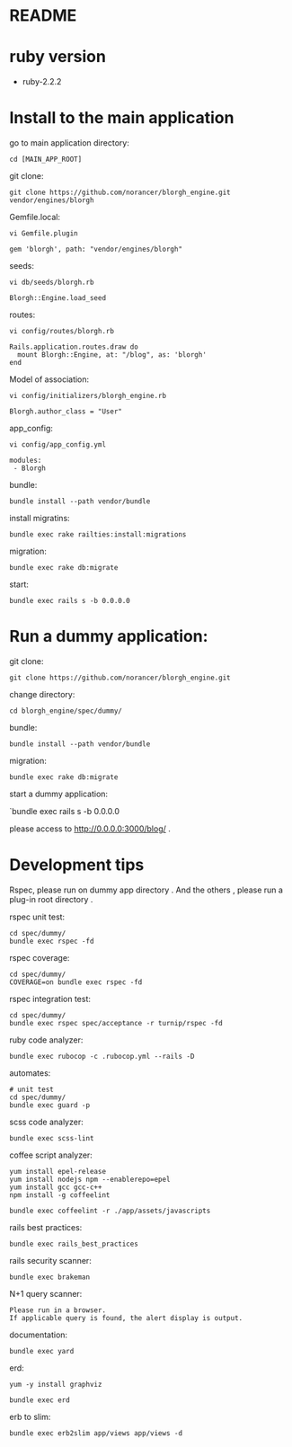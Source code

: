 README
==========

# ruby version

* ruby-2.2.2

# Install to the main application

go to main application directory:

`cd [MAIN_APP_ROOT]`

git clone:

`git clone https://github.com/norancer/blorgh_engine.git vendor/engines/blorgh`

Gemfile.local:

`vi Gemfile.plugin`

    gem 'blorgh', path: "vendor/engines/blorgh"

seeds:

`vi db/seeds/blorgh.rb`

    Blorgh::Engine.load_seed

routes:

`vi config/routes/blorgh.rb`

    Rails.application.routes.draw do
      mount Blorgh::Engine, at: "/blog", as: 'blorgh'
    end

Model of association:

`vi config/initializers/blorgh_engine.rb`

    Blorgh.author_class = "User"

app_config:

`vi config/app_config.yml`

    modules:
     - Blorgh

bundle:

`bundle install --path vendor/bundle`

install migratins:

`bundle exec rake railties:install:migrations`

migration:

`bundle exec rake db:migrate`

start:

`bundle exec rails s -b 0.0.0.0`


# Run a dummy application:

git clone:

`git clone https://github.com/norancer/blorgh_engine.git`

change directory:

`cd blorgh_engine/spec/dummy/`

bundle:

`bundle install --path vendor/bundle`

migration:

`bundle exec rake db:migrate`

start a dummy application:

`bundle exec rails s -b 0.0.0.0

please access to http://0.0.0.0:3000/blog/ .

# Development tips

Rspec, please run on dummy app directory .
And the others , please run a plug-in root directory .

rspec unit test:

    cd spec/dummy/
    bundle exec rspec -fd

rspec coverage:

    cd spec/dummy/
    COVERAGE=on bundle exec rspec -fd

rspec integration test:

    cd spec/dummy/
    bundle exec rspec spec/acceptance -r turnip/rspec -fd

ruby code analyzer:

    bundle exec rubocop -c .rubocop.yml --rails -D

automates:

    # unit test
    cd spec/dummy/
    bundle exec guard -p

scss code analyzer:

    bundle exec scss-lint

coffee script analyzer:

    yum install epel-release
    yum install nodejs npm --enablerepo=epel
    yum install gcc gcc-c++
    npm install -g coffeelint

    bundle exec coffeelint -r ./app/assets/javascripts

rails best practices:

    bundle exec rails_best_practices

rails security scanner:

    bundle exec brakeman

N+1 query scanner:

    Please run in a browser.  
    If applicable query is found, the alert display is output.

documentation:

    bundle exec yard

erd:

    yum -y install graphviz

    bundle exec erd

erb to slim:

    bundle exec erb2slim app/views app/views -d
